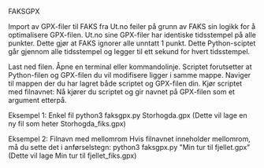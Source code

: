 FAKSGPX

Import av GPX-filer til FAKS fra Ut.no feiler på grunn av FAKS sin logikk for å optimalisere GPX-filen. Ut.no sine GPX-filer har identiske tidsstempel på alle punkter. Dette gjør at FAKS ignorer alle unntatt 1 punkt.
Dette Python-sciptet går gjennom alle tidsstempel og legger til ett sekund for hvert tidsstempel.


Last ned filen.
Åpne en terminal eller kommandolinje.
Scriptet forutsetter at Python-filen og GPX-filen du vil modifisere ligger i samme mappe.
Naviger til mappen der du har lagret både scriptet og GPX-filen din.
Kjør scriptet med filnavnet: Nå kjører du scriptet og gir navnet på GPX-filen som et argument etterpå.

Eksempel 1: Enkel fil
python3 faksgpx.py Storhogda.gpx
(Dette vil lage en ny fil som heter Storhogda_fiks.gpx)

Eksempel 2: Filnavn med mellomrom
Hvis filnavnet inneholder mellomrom, må du sette det i anførselstegn:
python3 faksgpx.py "Min tur til fjellet.gpx"
(Dette vil lage Min tur til fjellet_fiks.gpx)

